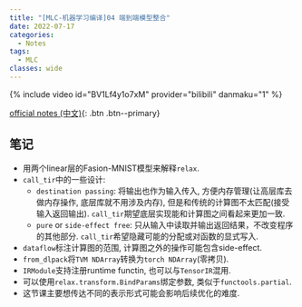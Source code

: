 ```yaml
---
title: "[MLC-机器学习编译]04 端到端模型整合"
date: 2022-07-17
categories:
  - Notes
tags:
  - MLC
classes: wide
---
```


{% include video id="BV1Lf4y1o7xM" provider="bilibili" danmaku="1" %}

[official notes (中文)](https://mlc.ai/zh/chapter_end_to_end/index.html){: .btn .btn--primary}

## 笔记
- 用两个linear层的Fasion-MNIST模型来解释`relax`.
- `call_tir`中的一些设计:
  - `destination passing`: 将输出也作为输入传入, 方便内存管理(让高层库去做内存操作, 底层库就不用涉及内存), 但是和传统的计算图不太匹配(接受输入返回输出). `call_tir`期望底层实现能和计算图之间看起来更加一致.
  - `pure` or `side-effect free`: 只从输入中读取并输出返回结果，不改变程序的其他部分. `call_tir`希望隐藏可能的分配或对函数的显式写入.
- `dataflow`标注计算图的范围, 计算图之外的操作可能包含side-effect.
- `from_dlpack`将`TVM NDArray`转换为`torch NDArray`(零拷贝).
- `IRModule`支持注册runtime functin, 也可以与`TensorIR`混用.
- 可以使用`relax.transform.BindParams`绑定参数, 类似于`functools.partial`.
- 这节课主要想传达不同的表示形式可能会影响后续优化的难度.